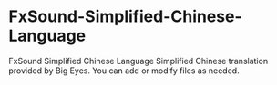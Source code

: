 # FxSound-Simplified-Chinese-Language
FxSound Simplified Chinese Language
Simplified Chinese translation provided by Big Eyes.
You can add or modify files as needed.
